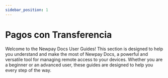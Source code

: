 ```yaml
---
sidebar_position: 1
---
```


# Pagos con Transferencia

Welcome to the Newpay Docs User Guides! This section is designed to help you understand
and make the most of Newpay Docs, a powerful and versatile tool for managing remote access to your devices.
Whether you are a beginner or an advanced user, these guides are designed to help you every step of the way.
